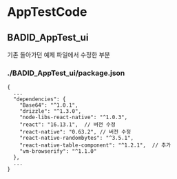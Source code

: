 # AppTestCode


## BADID_AppTest_ui

기존 돌아가던 예제 파일에서 수정한 부분 

### ./BADID_AppTest_ui/package.json

<pre><code>{
  ...
  "dependencies": {
    "Base64": "^1.0.1",
    "drizzle": "^1.3.0",
    "node-libs-react-native": "^1.0.3",
    "react": "16.13.1",  // 버전 수정
    "react-native": "0.63.2", // 버전 수정
    "react-native-randombytes": "^3.5.1",
    "react-native-table-component": "^1.2.1",  // 추가 
    "vm-browserify": "^1.1.0"
  },
  ...
}</code></pre>


